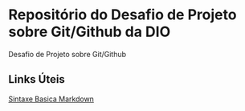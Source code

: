 # Repositório do Desafio de Projeto sobre Git/Github da DIO
Desafio de Projeto sobre Git/Github   

## Links Úteis
[Sintaxe Basica Markdown](https://www.markdownguide.org/basic-syntax/)
